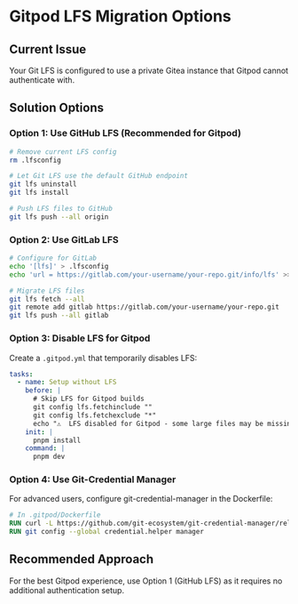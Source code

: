 # Gitpod LFS Migration Options

## Current Issue
Your Git LFS is configured to use a private Gitea instance that Gitpod cannot authenticate with.

## Solution Options

### Option 1: Use GitHub LFS (Recommended for Gitpod)
```bash
# Remove current LFS config
rm .lfsconfig

# Let Git LFS use the default GitHub endpoint
git lfs uninstall
git lfs install

# Push LFS files to GitHub
git lfs push --all origin
```

### Option 2: Use GitLab LFS
```bash
# Configure for GitLab
echo '[lfs]' > .lfsconfig
echo 'url = https://gitlab.com/your-username/your-repo.git/info/lfs' >> .lfsconfig

# Migrate LFS files
git lfs fetch --all
git remote add gitlab https://gitlab.com/your-username/your-repo.git
git lfs push --all gitlab
```

### Option 3: Disable LFS for Gitpod
Create a `.gitpod.yml` that temporarily disables LFS:

```yaml
tasks:
  - name: Setup without LFS
    before: |
      # Skip LFS for Gitpod builds
      git config lfs.fetchinclude ""
      git config lfs.fetchexclude "*"
      echo "⚠️  LFS disabled for Gitpod - some large files may be missing"
    init: |
      pnpm install
    command: |
      pnpm dev
```

### Option 4: Use Git-Credential Manager
For advanced users, configure git-credential-manager in the Dockerfile:

```dockerfile
# In .gitpod/Dockerfile
RUN curl -L https://github.com/git-ecosystem/git-credential-manager/releases/latest/download/gcm-linux_amd64.2.0.935.tar.gz | tar -xz -C /usr/local/bin
RUN git config --global credential.helper manager
```

## Recommended Approach
For the best Gitpod experience, use Option 1 (GitHub LFS) as it requires no additional authentication setup. 